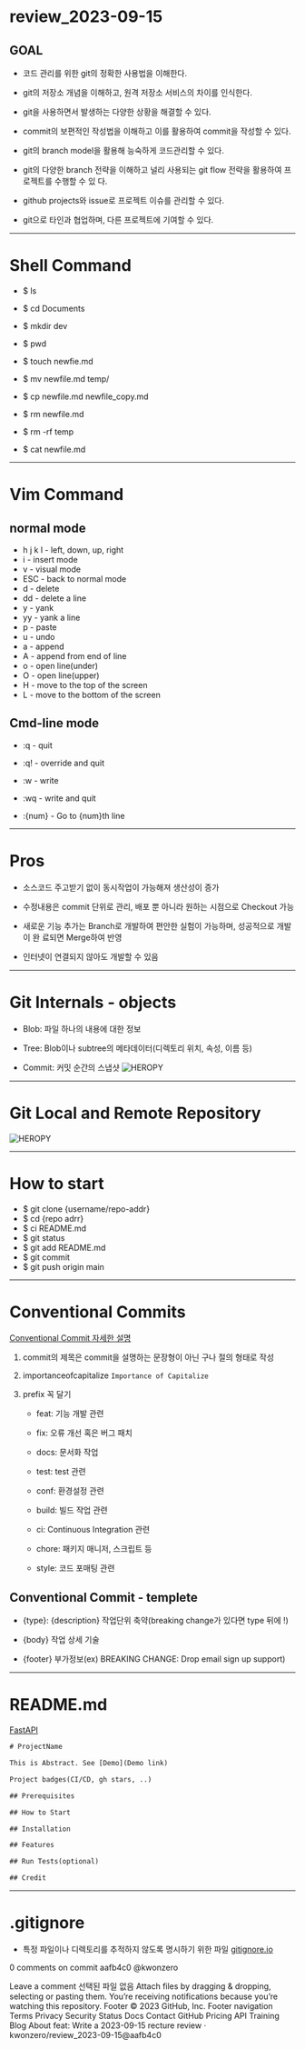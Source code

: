 # review_2023-09-15

## GOAL

- 코드 관리를 위한 git의 정확한 사용법을 이해한다.

- git의 저장소 개념을 이해하고, 원격 저장소 서비스의 차이를 인식한다.

- git을 사용하면서 발생하는 다양한 상황을 해결할 수 있다.

- commit의 보편적인 작성법을 이해하고 이를 활용하여 commit을 작성할 수 있다.

- git의 branch model을 활용해 능숙하게 코드관리할 수 있다.

- git의 다양한 branch 전략을 이해하고 널리 사용되는 git flow 전략을 활용하여 프로젝트를 수행할 수 있
다.

- github projects와 issue로 프로젝트 이슈를 관리할 수 있다.

- git으로 타인과 협업하며, 다른 프로젝트에 기여할 수 있다.

---

# Shell Command

- $ ls
- $ cd Documents
- $ mkdir dev
- $ pwd

- $ touch newfie.md
- $ mv newfile.md temp/
- $ cp newfile.md newfile_copy.md
- $ rm newfile.md
- $ rm -rf temp
- $ cat newfile.md

---

# Vim Command



## normal mode

- h j k l - left, down, up, right
- i - insert mode
- v - visual mode
- ESC - back to normal mode
- d - delete
- dd - delete a line
- y - yank
- yy - yank a line
- p - paste
- u - undo
- a - append
- A - append from end of line
- o - open line(under)
- O - open line(upper)
- H - move to the top of the screen
- L - move to the bottom of the screen



## Cmd-line mode

- :q - quit

- :q! - override and quit

- :w - write

- :wq - write and quit

- :{num} - Go to {num}th line

---

# Pros

- 소스코드 주고받기 없이 동시작업이 가능해져 생산성이 증가

- 수정내용은 commit 단위로 관리, 배포 뿐 아니라 원하는 시점으로 Checkout 가능

- 새로운 기능 추가는 Branch로 개발하여 편안한 실험이 가능하며, 성공적으로 개발이 완
료되면 Merge하여 반영

- 인터넷이 연결되지 않아도 개발할 수 있음

---

# Git Internals - objects

- Blob: 파일 하나의 내용에 대한 정보

- Tree: Blob이나 subtree의 메타데이터(디렉토리 위치, 속성, 이름 등)

- Commit: 커밋 순간의 스냅샷
![HEROPY](https://heropy.blog/css/images/logo.png)

---

# Git Local and Remote Repository

![HEROPY](https://s3-ap-northeast-2.amazonaws.com/opentutorials-user-file/module/3963/10395.png)

---

# How to start

- $ git clone {username/repo-addr}
- $ cd {repo adrr}
- $ ci README.md
- $ git status
- $ git add README.md
- $ git commit
- $ git push origin main

---

# Conventional Commits
[Conventional Commit 자세한 설명](https://www.conventionalcommits.org/ko/v1.0.0/)


1. commit의 제목은 commit을 설명하는 문장형이 아닌 구나 절의 형태로 작성

2. importanceofcapitalize `Importance of Capitalize`

3. prefix 꼭 달기

    - feat: 기능 개발 관련

    - fix: 오류 개선 혹은 버그 패치

    - docs: 문서화 작업

    - test: test 관련

    - conf: 환경설정 관련

    - build: 빌드 작업 관련

    - ci: Continuous Integration 관련

    - chore: 패키지 매니저, 스크립트 등

    - style: 코드 포매팅 관련


## Conventional Commit - templete

- {type}: {description} 작업단위 축약(breaking change가 있다면 type 뒤에 !)

- {body} 작업 상세 기술

- {footer} 부가정보(ex) BREAKING CHANGE: Drop email sign up support)


---

# README.md
[FastAPI](https://github.com/tiangolo/fastapi)

```html
# ProjectName

This is Abstract. See [Demo](Demo link)

Project badges(CI/CD, gh stars, ..)

## Prerequisites

## How to Start

## Installation

## Features

## Run Tests(optional)

## Credit
```

---

# .gitignore
- 특정 파일이나 디렉토리를 추적하지 않도록 명시하기 위한 파일
[gitignore.io](https://gitignore.io/)



0 comments on commit aafb4c0
@kwonzero
 
Leave a comment
선택된 파일 없음
Attach files by dragging & dropping, selecting or pasting them.
 You’re receiving notifications because you’re watching this repository.
Footer
© 2023 GitHub, Inc.
Footer navigation
Terms
Privacy
Security
Status
Docs
Contact GitHub
Pricing
API
Training
Blog
About
feat: Write a 2023-09-15 recture review · kwonzero/review_2023-09-15@aafb4c0
